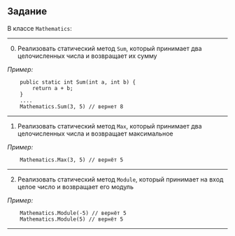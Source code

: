 ## Задание

В классе `Mathematics`: 
___
0. Реализовать статический метод `Sum`, который принимает два целочисленных числа и возвращает их сумму

_Пример:_
```
    public static int Sum(int a, int b) {
        return a + b;
    }
    ....
    Mathematics.Sum(3, 5) // вернет 8
```
___
1. Реализовать статический метод `Max`, который принимает два целочисленных числа и возвращает максимальное

_Пример:_
```
    Mathematics.Max(3, 5) // вернёт 5
```
___
2. Реализовать статический метод `Module`, который принимает на вход целое число и возвращает его модуль

_Пример:_
```
    Mathematics.Module(-5) // вернёт 5
    Mathematics.Module(5) // вернёт 5
```
___